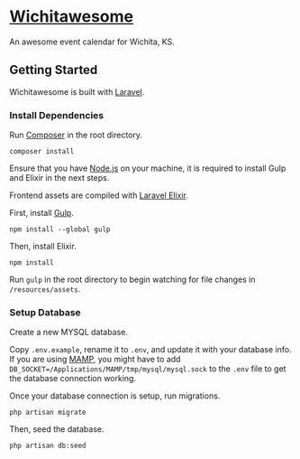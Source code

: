 # [Wichitawesome](http://wichitaweso.me)

An awesome event calendar for Wichita, KS.

## Getting Started

Wichitawesome is built with [Laravel](http://laravel.com).

### Install Dependencies

Run [Composer](http://getcomposer.org/) in the root directory.

    composer install

Ensure that you have [Node.js](http://nodejs.org/download/) on your machine, it is required to install Gulp and Elixir in the next steps.

Frontend assets are compiled with [Laravel Elixir](http://laravel.com/docs/5.1/elixir).

First, install [Gulp](http://gulpjs.com).

    npm install --global gulp

Then, install Elixir.

    npm install

Run `gulp` in the root directory to begin watching for file changes in `/resources/assets`.

### Setup Database

Create a new MYSQL database.

Copy `.env.example`, rename it to `.env`, and update it with your database info. If you are using [MAMP](https://mamp.info), you might have to add `DB_SOCKET=/Applications/MAMP/tmp/mysql/mysql.sock` to the `.env` file to get the database connection working.

Once your database connection is setup, run migrations.

    php artisan migrate

Then, seed the database. 

    php artisan db:seed